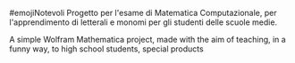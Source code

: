 #emojiNotevoli
Progetto per l'esame di Matematica Computazionale, per l'apprendimento di letterali e monomi per gli studenti delle scuole medie.


A simple Wolfram Mathematica project, made with the aim of teaching, in a funny way, to high school students, special products 

